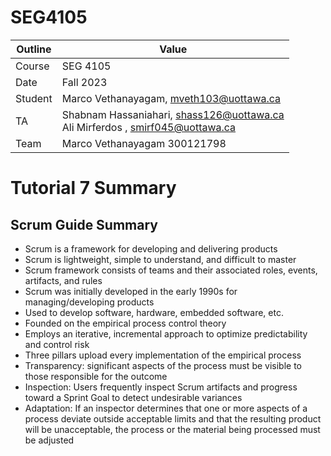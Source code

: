 # SEG4105

| Outline | Value |
| --- | --- |
| Course | SEG 4105 |
| Date | Fall 2023 |
| Student | Marco Vethanayagam, mveth103@uottawa.ca |
| TA | Shabnam Hassaniahari, shass126@uottawa.ca <br> Ali Mirferdos , smirf045@uottawa.ca| 
| Team | Marco Vethanayagam 300121798 <br>|

# Tutorial 7 Summary

## Scrum Guide Summary
- Scrum is a framework for developing and delivering products
- Scrum is lightweight, simple to understand, and difficult to master
- Scrum framework consists of teams and their associated roles, events, artifacts, and rules
- Scrum was initially developed in the early 1990s for managing/developing products
- Used to develop software, hardware, embedded software, etc.
- Founded on the empirical process control theory
 - Employs an iterative, incremental approach to optimize predictability and control risk
- Three pillars upload every implementation of the empirical process
 - Transparency: significant aspects of the process must be visible to those responsible for the outcome
 - Inspection: Users frequently inspect Scrum artifacts and progress toward a Sprint Goal to detect undesirable variances
 - Adaptation: If an inspector determines that one or more aspects of a process deviate outside acceptable limits and that the resulting product will be unacceptable, the process or the material being processed must be adjusted
 
